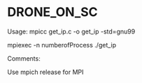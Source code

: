 # DRONE_ON_SC
Usage:
mpicc get_ip.c -o get_ip -std=gnu99


mpiexec -n numberofProcess ./get_ip

Comments:


Use mpich release for MPI
